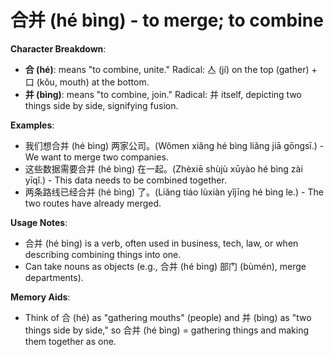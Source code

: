 # **合并 (hé bìng) - to merge; to combine**

**Character Breakdown**:  
- **合 (hé)**: means "to combine, unite." Radical: 亼 (jí) on the top (gather) + 口 (kǒu, mouth) at the bottom.  
- **并 (bìng)**: means "to combine, join." Radical: 并 itself, depicting two things side by side, signifying fusion.

**Examples**:  
- 我们想合并 (hé bìng) 两家公司。(Wǒmen xiǎng hé bìng liǎng jiā gōngsī.) - We want to merge two companies.  
- 这些数据需要合并 (hé bìng) 在一起。(Zhèxiē shùjù xūyào hé bìng zài yīqǐ.) - This data needs to be combined together.  
- 两条路线已经合并 (hé bìng) 了。(Liǎng tiáo lùxiàn yǐjīng hé bìng le.) - The two routes have already merged.

**Usage Notes**:  
- 合并 (hé bìng) is a verb, often used in business, tech, law, or when describing combining things into one.  
- Can take nouns as objects (e.g., 合并 (hé bìng) 部门 (bùmén), merge departments).

**Memory Aids**:  
- Think of 合 (hé) as "gathering mouths" (people) and 并 (bìng) as "two things side by side," so 合并 (hé bìng) = gathering things and making them together as one.